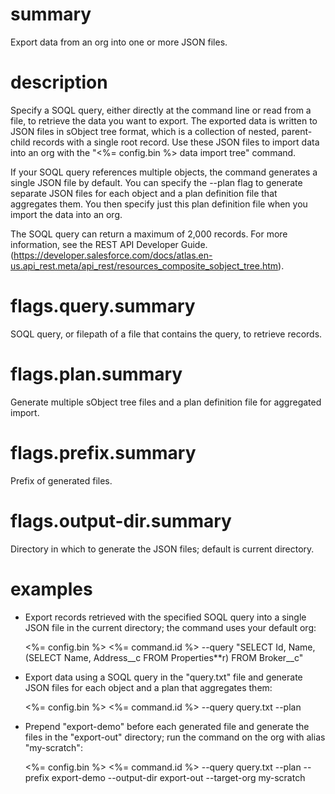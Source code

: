 # summary

Export data from an org into one or more JSON files.

# description

Specify a SOQL query, either directly at the command line or read from a file, to retrieve the data you want to export. The exported data is written to JSON files in sObject tree format, which is a collection of nested, parent-child records with a single root record. Use these JSON files to import data into an org with the "<%= config.bin %> data import tree" command.

If your SOQL query references multiple objects, the command generates a single JSON file by default. You can specify the --plan flag to generate separate JSON files for each object and a plan definition file that aggregates them. You then specify just this plan definition file when you import the data into an org.

The SOQL query can return a maximum of 2,000 records. For more information, see the REST API Developer Guide. (https://developer.salesforce.com/docs/atlas.en-us.api_rest.meta/api_rest/resources_composite_sobject_tree.htm).

# flags.query.summary

SOQL query, or filepath of a file that contains the query, to retrieve records.

# flags.plan.summary

Generate multiple sObject tree files and a plan definition file for aggregated import.

# flags.prefix.summary

Prefix of generated files.

# flags.output-dir.summary

Directory in which to generate the JSON files; default is current directory.

# examples

- Export records retrieved with the specified SOQL query into a single JSON file in the current directory; the command uses your default org:

  <%= config.bin %> <%= command.id %> --query "SELECT Id, Name, (SELECT Name, Address__c FROM Properties**r) FROM Broker__c"

- Export data using a SOQL query in the "query.txt" file and generate JSON files for each object and a plan that aggregates them:

  <%= config.bin %> <%= command.id %> --query query.txt --plan

- Prepend "export-demo" before each generated file and generate the files in the "export-out" directory; run the command on the org with alias "my-scratch":

  <%= config.bin %> <%= command.id %> --query query.txt --plan --prefix export-demo --output-dir export-out --target-org my-scratch
